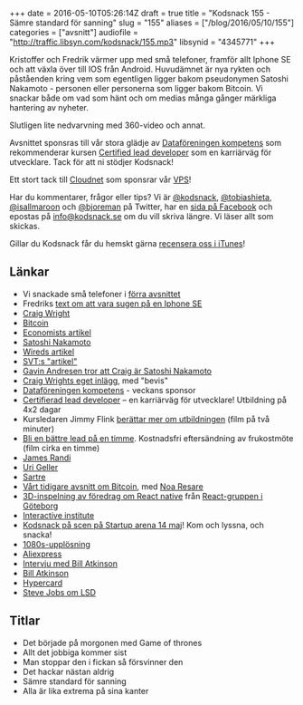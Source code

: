 +++
date = 2016-05-10T05:26:14Z
draft = true
title = "Kodsnack 155 - Sämre standard för sanning"
slug = "155"
aliases = ["/blog/2016/05/10/155"]
categories = ["avsnitt"]
audiofile = "http://traffic.libsyn.com/kodsnack/155.mp3"
libsynid = "4345771"
+++

Kristoffer och Fredrik värmer upp med små telefoner, framför allt Iphone SE och att växla över till IOS från Android. Huvudämnet är nya rykten och påståenden kring vem som egentligen ligger bakom pseudonymen Satoshi Nakamoto - personen eller personerna som ligger bakom Bitcoin. Vi snackar både om vad som hänt och om medias många gånger märkliga hantering av nyheter.

Slutligen lite nedvarvning med 360-video och annat.

Avsnittet sponsras till vår stora glädje av [Dataföreningen kompetens](http://www.dfkompetens.se/) som rekommenderar kursen [Certified lead developer](www.dfkompetens.se/lead) som en karriärväg för utvecklare. Tack för att ni stödjer Kodsnack!

Ett stort tack till [Cloudnet](http://www.cloudnet.se) som sponsrar vår [VPS](http://en.wikipedia.org/wiki/Virtual_private_server)!

Har du kommentarer, frågor eller tips? Vi är [@kodsnack](https://www.twitter.com/kodsnack), [@tobiashieta](https://www.twitter.com/tobiashieta), [@isallmaroon](https://www.twitter.com/isallmaroon) och [@bjoreman](https://www.twitter.com/bjoreman) på Twitter, har en [sida på Facebook](https://www.facebook.com/kodsnack) och epostas på [info@kodsnack.se](mailto:info@kodsnack.se) om du vill skriva längre. Vi läser allt som skickas.

Gillar du Kodsnack får du hemskt gärna [recensera oss i iTunes](http://itunes.apple.com/se/podcast/kodsnack/id561631498?l=en)!

## Länkar ##
* Vi snackade små telefoner i [förra avsnittet](http://kodsnack.se/154/)
* Fredriks [text om att vara sugen på en Iphone SE](http://bjoreman.com/thoughts/downsizing.html)
* [Craig Wright](https://en.wikipedia.org/wiki/Craig_Steven_Wright)
* [Bitcoin](https://en.wikipedia.org/wiki/Bitcoin)
* [Economists artikel](http://www.economist.com/news/briefings/21698061-craig-steven-wright-claims-be-satoshi-nakamoto-bitcoin)
* [Satoshi Nakamoto](https://en.wikipedia.org/wiki/Satoshi_Nakamoto)
* [Wireds artikel](https://www.wired.com/2015/12/new-clues-suggest-satoshi-suspect-craig-wright-may-be-a-hoaxer/)
* [SVT:s "artikel"](http://www.svt.se/nyheter/utrikes/efter-ar-av-spekulationer-han-ar-bitcoins-skapare)
* [Gavin Andresen tror att Craig är Satoshi Nakamoto](http://gavinandresen.ninja/satoshi)
* [Craig Wrights eget inlägg](http://www.drcraigwright.net/jean-paul-sartre-signing-significance/), med "bevis"
* [Dataföreningen kompetens](http://www.dfkompetens.se/) - veckans sponsor
* [Certifierad lead developer](www.dfkompetens.se/lead) – en karriärväg för utvecklare! Utbildning på 4x2 dagar
* Kursledaren Jimmy Flink [berättar mer om utbildningen](https://www.youtube.com/watch?v=4rHa75kLfJs) (film på två minuter)
* [Bli en bättre lead på en timme](http://www.dfkompetens.se/dfk-play/v/?id=185). Kostnadsfri eftersändning av frukostmöte (film cirka en timme)
* [James Randi](https://en.wikipedia.org/wiki/James_Randi)
* [Uri Geller](https://en.wikipedia.org/wiki/Uri_Geller)
* [Sartre](https://en.wikipedia.org/wiki/Jean-Paul_Sartre)
* [Vårt tidigare avsnitt om Bitcoin](http://kodsnack.se/42/), med [Noa Resare](https://www.twitter.com/blippie)
* [3D-inspelning av föredrag om React native](https://www.youtube.com/watch?v=g5PJEjlSSaQ) från [React-gruppen i Göteborg](http://www.meetup.com/ReactJS-Goteborg/)
* [Interactive institute](https://www.tii.se/)
* [Kodsnack på scen på Startup arena 14 maj](http://www.gbgtechweek.com/#startuparena)! Kom och lyssna, och snacka!
* [1080s-upplösning](https://www.reddit.com/r/youtube/comments/3x2qq1/can_someone_please_explain_what_the_resolution/)
* [Aliexpress](http://www.aliexpress.com/)
* [Intervju med Bill Atkinson](https://twit.tv/shows/triangulation/episodes/247)
* [Bill Atkinson](https://en.wikipedia.org/wiki/Bill_Atkinson)
* [Hypercard](https://en.wikipedia.org/wiki/HyperCard)
* [Steve Jobs om LSD](http://www.goodreads.com/quotes/542554-taking-lsd-was-a-profound-experience-one-of-the-most)

## Titlar ##
* Det började på morgonen med Game of thrones
* Allt det jobbiga kommer sist
* Man stoppar den i fickan så försvinner den
* Det hackar nästan aldrig
* Sämre standard för sanning
* Alla är lika extrema på sina kanter